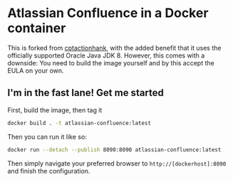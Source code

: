 # Atlassian Confluence in a Docker container

This is forked from [cptactionhank](https://github.com/cptactionhank/docker-atlassian-confluence), with the added benefit that it uses the officially supported Oracle Java JDK 8. However, this comes with a downside: You need to build the image yourself and by this accept the EULA on your own. 

## I'm in the fast lane! Get me started

First, build the image, then tag it
```bash
docker build . -t atlassian-confluence:latest
```

Then you can run it like so:
```bash
docker run --detach --publish 8090:8090 atlassian-confluence:latest
```

Then simply navigate your preferred browser to `http://[dockerhost]:8090` and finish the configuration.
